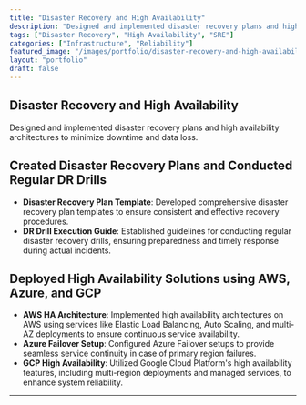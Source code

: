 ```yaml
---
title: "Disaster Recovery and High Availability"
description: "Designed and implemented disaster recovery plans and high availability architectures to minimize downtime and data loss."
tags: ["Disaster Recovery", "High Availability", "SRE"]
categories: ["Infrastructure", "Reliability"]
featured_image: "/images/portfolio/disaster-recovery-and-high-availability.jpg"
layout: "portfolio"
draft: false
---
```


## Disaster Recovery and High Availability

Designed and implemented disaster recovery plans and high availability architectures to minimize downtime and data loss.

## Created Disaster Recovery Plans and Conducted Regular DR Drills

- **Disaster Recovery Plan Template**: Developed comprehensive disaster recovery plan templates to ensure consistent and effective recovery procedures.
- **DR Drill Execution Guide**: Established guidelines for conducting regular disaster recovery drills, ensuring preparedness and timely response during actual incidents.

## Deployed High Availability Solutions using AWS, Azure, and GCP

- **AWS HA Architecture**: Implemented high availability architectures on AWS using services like Elastic Load Balancing, Auto Scaling, and multi-AZ deployments to ensure continuous service availability.
- **Azure Failover Setup**: Configured Azure Failover setups to provide seamless service continuity in case of primary region failures.
- **GCP High Availability**: Utilized Google Cloud Platform's high availability features, including multi-region deployments and managed services, to enhance system reliability.

---
